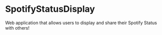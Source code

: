 # SpotifyStatusDisplay
Web application that allows users to display and share their Spotify Status with others!
